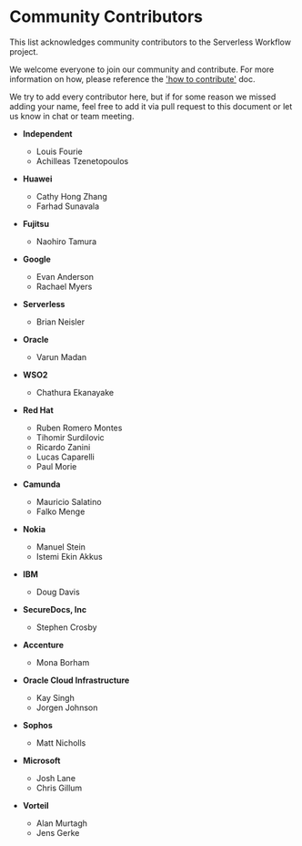 # Community Contributors

This list acknowledges community contributors to the Serverless Workflow 
project. 

We welcome everyone to join our community and contribute. 
For more information on how, please reference the ['how to contribute'](../contributing.md) doc.

We try to add every contributor here, but if for some reason we missed 
adding your name, feel free to add it via pull request to this document or let 
us know in chat or team meeting.

* **Independent**
  * Louis Fourie
  * Achilleas Tzenetopoulos

* **Huawei**
  * Cathy Hong Zhang
  * Farhad Sunavala

* **Fujitsu**
  * Naohiro Tamura
  
* **Google**
  * Evan Anderson
  * Rachael Myers
  
* **Serverless**
  * Brian Neisler

* **Oracle**
  * Varun Madan
  
* **WSO2**
  * Chathura Ekanayake
  
* **Red Hat**
  * Ruben Romero Montes
  * Tihomir Surdilovic
  * Ricardo Zanini 
  * Lucas Caparelli
  * Paul Morie
  
* **Camunda**
  * Mauricio Salatino
  * Falko Menge

* **Nokia**
  * Manuel Stein
  * Istemi Ekin Akkus

* **IBM**
  * Doug Davis

* **SecureDocs, Inc**
  * Stephen Crosby
  
* **Accenture**
    * Mona Borham
    
* **Oracle Cloud Infrastructure**
    * Kay Singh
    * Jorgen Johnson     
    
* **Sophos**
    * Matt Nicholls 

* **Microsoft**
    * Josh Lane
    * Chris Gillum

* **Vorteil**
    * Alan Murtagh
    * Jens Gerke
    

